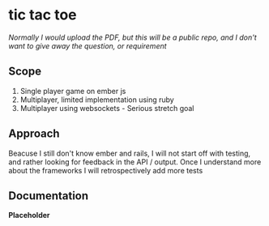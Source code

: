 # tic tac toe

*Normally I would upload the PDF, but this will be a public repo, and I don't want to give away the question, or requirement*

## Scope
1. Single player game on ember js
2. Multiplayer, limited implementation using ruby
3. Multiplayer using websockets - Serious stretch goal

## Approach

Beacuse I still don't know ember and rails, I will not start off with testing, and rather looking for feedback in the API / output. Once I understand more about the frameworks I will retrospectively add more tests

## Documentation

**Placeholder**




